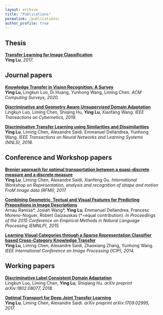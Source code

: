 ```yaml
---
layout: archive
title: "Publications"
permalink: /publications/
author_profile: true
---
```


## Thesis
<b>[Transfer Learning for Image Classification](https://tel.archives-ouvertes.fr/tel-02065405/document)</b> <br>
<b>Ying Lu</b>, <i>2017.</i>

## Journal papers

<b>[Knowledge Transfer in Vision Recognition: A Survey](https://hal.archives-ouvertes.fr/hal-02101005)</b> <br>
<b>Ying Lu</b>, Lingkun Luo, Di Huang, Yunhong Wang, Liming Chen. <i>ACM Computing Surveys, 2020.</i>

<b>[Discriminative and Geometry Aware Unsupervised Domain Adaptation](https://arxiv.org/abs/1712.10042)</b> <br>
Lingkun Luo, Liming Chen, Shiqing Hu, <b>Ying Lu</b>, Xiaofang Wang. <i>IEEE Transactions on Cybernetics, 2019.</i>

<b>[Discriminative Transfer Learning using Similarities and Dissimilarities](https://ieeexplore.ieee.org/document/7968388)</b> <br>
<b>Ying Lu</b>, Liming Chen, Alexandre Saidi, Emmanuel Dellandrea, Yunhong Wang. <i>IEEE Transactions on Neural Networks and Learning Systems (NNLS), 2018.</i>

## Conference and Workshop papers

<b>[Brenier approach for optimal transportation between a quasi-discrete measure and a discrete measure](http://www.arts-pi.org.tn/rfmi2017/papers/11_CameraReadySubmission_ying-brenier-2017_RFMI_CR.pdf)</b> <br>
<b>Ying Lu</b>, Liming Chen, Alexandre Saidi, Xianfeng Gu. <i>International Workshop on Representation, analysis and recognition of shape and motion FroM Image data (RFMI), 2017.</i>

<b>[Combining Geometric, Textual and Visual Features for Predicting Prepositions in Image Descriptions](http://preposition.github.io/)</b> <br>
Arnau Ramisa\*, Josiah Wang\*, <b>Ying Lu</b>, Emmanuel Dellandrea, Francesc Moreno-Noguer, Robert Gaizauskas (\*\=equal contribution). <i>In Proceedings of the 2015 Conference on Empirical Methods in Natural Language Processing (EMNLP), 2015.</i>

<b>[Learning Visual Categories through a Sparse Representation Classifier based Cross-Category Knowledge Transfer](https://ieeexplore.ieee.org/document/7025032)</b> <br>
<b>Ying Lu</b>, Liming Chen, Alexandre Saidi, Zhaoxiang Zhang, Yunhong Wang. <i>IEEE International Conference on Image Processing (ICIP), 2014.</i>

## Working papers

<b>[Discriminative Label Consistent Domain Adaptation](https://arxiv.org/abs/1802.08077)</b> <br>
Lingkun Luo, Liming Chen, <b>Ying Lu</b>, Shiqiang Hu. <i>arXiv preprint arXiv:1802.08077, 2018.</i>

<b>[Optimal Transport for Deep Joint Transfer Learning](https://arxiv.org/abs/1709.02995)</b> <br>
<b>Ying Lu</b>, Liming Chen, Alexandre Saidi. <i>arXiv preprint arXiv:1709.02995, 2017.</i>
